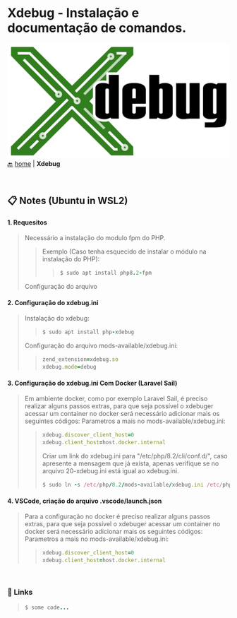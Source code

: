 # Xdebug <span align="right">- Instalação e documentação de comandos.</span>

![This is an image](/images/xdebug.png)
[:back:](/README.md) [home](/README.md) | **Xdebug**

<br>


## 📋 Notes (Ubuntu in WSL2)

#### 1. Requesitos
> Necessário a instalação do modulo fpm do PHP.
> > Exemplo (Caso tenha esquecido de instalar o módulo na instalação do PHP):
> > > ```ruby
> > > $ sudo apt install php8.2-fpm
> > > ```
> Configuração do arquivo 

#### 2. Configuração do xdebug.ini
> Instalação do xdebug:
> > ```ruby
> > $ sudo apt install php-xdebug
> > ```
> Configuração do arquivo mods-available/xdebug.ini:
> > ```ruby
> > zend_extension=xdebug.so
> > xdebug.mode=debug
> > ```

#### 3. Configuração do xdebug.ini Com Docker (Laravel Sail)
> Em ambiente docker, como por exemplo Laravel Sail, é preciso realizar alguns passos extras, para que seja possível o xdebuger acessar um container no docker será necessário adicionar mais os seguintes códigos:
> Parametros a mais no mods-available/xdebug.ini:
> > ```ruby
> > xdebug.discover_client_host=0
> > xdebug.client_host=host.docker.internal
> > ```
> > 
> > Criar um link do xdebug.ini para "/etc/php/8.2/cli/conf.d/", caso apresente a mensagem que já exista, apenas verifique se no arquivo 20-xdebug.ini está igual ao xdebug.ini.
> > ```ruby
> > $ sudo ln -s /etc/php/8.2/mods-available/xdebug.ini /etc/php/8.2/cli/conf.d/20-xdebug.ini
> > ```

#### 4. VSCode, criação do arquivo .vscode/launch.json
> Para a configuração no docker é preciso realizar alguns passos extras, para que seja possível o xdebuger acessar um container no docker será necessário adicionar mais os seguintes códigos:
> Parametros a mais no mods-available/xdebug.ini:
> > ```ruby
> > xdebug.discover_client_host=0
> > xdebug.client_host=host.docker.internal
> > ```

<br />

### 🚀 Links
> ```ruby
> $ some code...
> ```


